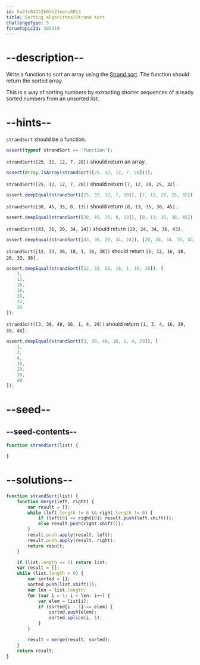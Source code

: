 ```yaml
---
id: 5a23c84252665b21eecc8013
title: Sorting algorithms/Strand sort
challengeType: 5
forumTopicId: 302319
---
```


# --description--

Write a function to sort an array using the [Strand sort](<https://en.wikipedia.org/wiki/Strand sort>). The function should return the sorted array.

This is a way of sorting numbers by extracting shorter sequences of already sorted numbers from an unsorted list.

# --hints--

`strandSort` should be a function.

``` js
assert(typeof strandSort == 'function');
```

`strandSort([25, 32, 12, 7, 20])` should return an array.

``` js
assert(Array.isArray(strandSort([25, 32, 12, 7, 20])));
```

`strandSort([25, 32, 12, 7, 20])` should return `[7, 12, 20, 25, 32]` .

``` js
assert.deepEqual(strandSort([25, 32, 12, 7, 20]), [7, 12, 20, 25, 32]);
```

`strandSort([38, 45, 35, 8, 13])` should return `[8, 13, 35, 38, 45]` .

``` js
assert.deepEqual(strandSort([38, 45, 35, 8, 13]), [8, 13, 35, 38, 45]);
```

`strandSort([43, 36, 20, 34, 24])` should return `[20, 24, 34, 36, 43]` .

``` js
assert.deepEqual(strandSort([43, 36, 20, 34, 24]), [20, 24, 34, 36, 43]);
```

`strandSort([12, 33, 26, 18, 1, 16, 38])` should return `[1, 12, 16, 18, 26, 33, 38]` .

``` js
assert.deepEqual(strandSort([12, 33, 26, 18, 1, 16, 38]), [
    1,
    12,
    16,
    18,
    26,
    33,
    38
]);
```

`strandSort([3, 39, 48, 16, 1, 4, 29])` should return `[1, 3, 4, 16, 29, 39, 48]` .

``` js
assert.deepEqual(strandSort([3, 39, 48, 16, 1, 4, 29]), [
    1,
    3,
    4,
    16,
    29,
    39,
    48
]);
```

# --seed--

## --seed-contents--

``` js
function strandSort(list) {

}
```

# --solutions--

``` js
function strandSort(list) {
    function merge(left, right) {
        var result = [];
        while (left.length != 0 && right.length != 0) {
            if (left[0] <= right[0]) result.push(left.shift());
            else result.push(right.shift());
        }
        result.push.apply(result, left);
        result.push.apply(result, right);
        return result;
    }

    if (list.length <= 1) return list;
    var result = [];
    while (list.length > 0) {
        var sorted = [];
        sorted.push(list.shift());
        var len = list.length;
        for (var i = 1; i < len; i++) {
            var elem = list[i];
            if (sorted[i - 1] <= elem) {
                sorted.push(elem);
                sorted.splice(i, 1);
            }
        }

        result = merge(result, sorted);
    }
    return result;
}
```
